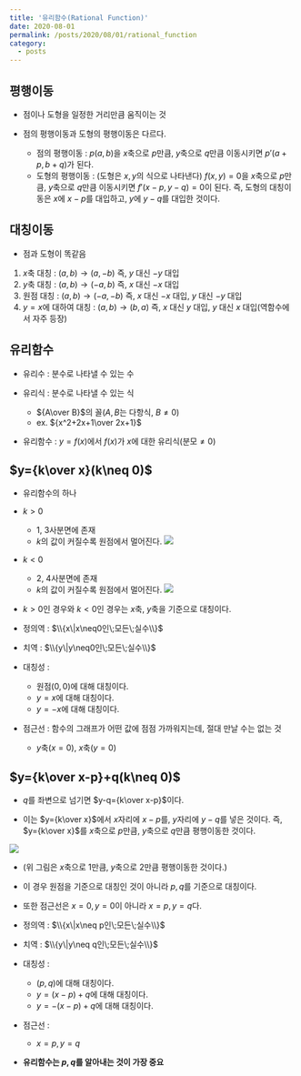 ```yaml
---
title: '유리함수(Rational Function)'
date: 2020-08-01
permalink: /posts/2020/08/01/rational_function
category:
  - posts
---
```


## 평행이동
- 점이나 도형을 일정한 거리만큼 움직이는 것

- 점의 평행이동과 도형의 평행이동은 다르다.
	- 점의 평행이동 : $p(a,b)$을 $x$축으로 $p$만큼, $y$축으로 $q$만큼 이동시키면 $p'(a+p, b+q)$가 된다.
	- 도형의 평행이동 : (도형은 $x, y$의 식으로 나타낸다) $f(x,y)=0$을 $x$축으로 $p$만큼, $y$축으로 $q$만큼 이동시키면 $f'(x-p, y-q)=0$이 된다. 즉, 도형의 대칭이동은 $x$에 $x-p$를 대입하고, $y$에 $y-q$를 대입한 것이다.

## 대칭이동
- 점과 도형이 똑같음

1. $x$축 대칭 : $(a,b)\rightarrow(a,-b)$ 즉, $y$ 대신 $-y$ 대입
2. $y$축 대칭 : $(a,b)\rightarrow(-a,b)$ 즉, $x$ 대신 $-x$ 대입
3. 원점 대칭 : $(a,b)\rightarrow(-a,-b)$ 즉, $x$ 대신 $-x$ 대입, $y$ 대신 $-y$ 대입
4. $y=x$에 대하여 대칭 : $(a,b)\rightarrow(b,a)$ 즉, $x$ 대신 $y$ 대입, $y$ 대신 $x$ 대입(역함수에서 자주 등장)

## 유리함수
- 유리수 : 분수로 나타낼 수 있는 수

- 유리식 : 분수로 나타낼 수 있는 식
	- ${A\over B}$의 꼴($A, B$는 다항식, $B\neq 0$)
	- ex. ${x^2+2x+1\over 2x+1}$

- 유리함수 : $y=f(x)$에서 $f(x)$가 $x$에 대한 유리식(분모$\neq0$)

## $y={k\over x}(k\neq 0)$
- 유리함수의 하나

- $k>0$
	- 1, 3사분면에 존재
	- $k$의 값이 커질수록 원점에서 멀어진다.
	![](https://user-images.githubusercontent.com/26649034/89045472-8b0a2e00-d386-11ea-97e4-7b2a65dd919b.png)
- $k<0$
	- 2, 4사분면에 존재
	- $k$의 값이 커질수록 원점에서 멀어진다.
	![](https://user-images.githubusercontent.com/26649034/89045473-8c3b5b00-d386-11ea-9f2f-a48d80e424bc.png)

- $k>0$인 경우와 $k<0$인 경우는 $x$축, $y$축을 기준으로 대칭이다.

- 정의역 : $\\{x\|x\neq0인\;모든\;실수\\}$

- 치역 : $\\{y\|y\neq0인\;모든\;실수\\}$

- 대칭성 : 
	- 원점$(0,0)$에 대해 대칭이다.
	- $y=x$에 대해 대칭이다.
	- $y=-x$에 대해 대칭이다.

- 점근선 : 함수의 그래프가 어떤 값에 점점 가까워지는데, 절대 만날 수는 없는 것
	- $y$축($x=0$), $x$축($y=0$)

## $y={k\over x-p}+q(k\neq 0)$
- $q$를 좌변으로 넘기면 $y-q={k\over x-p}$이다.

- 이는 $y={k\over x}$에서 $x$자리에 $x-p$를, $y$자리에 $y-q$를 넣은 것이다. 즉, $y={k\over x}$를 $x$축으로 $p$만큼, $y$축으로 $q$만큼 평행이동한 것이다.

![](https://user-images.githubusercontent.com/26649034/89048816-52b91e80-d38b-11ea-921a-5e8ec7110f54.png)

- (위 그림은 $x$축으로 $1$만큼, $y$축으로 $2$만큼 평행이동한 것이다.)

- 이 경우 원점을 기준으로 대칭인 것이 아니라 $p,q$를 기준으로 대칭이다.

- 또한 점근선은 $x=0, y=0$이 아니라 $x=p, y=q$다.

- 정의역 : $\\{x\|x\neq p인\;모든\;실수\\}$

- 치역 : $\\{y\|y\neq q인\;모든\;실수\\}$

- 대칭성 : 
	- $(p,q)$에 대해 대칭이다.
	- $y=(x-p)+q$에 대해 대칭이다.
	- $y=-(x-p)+q$에 대해 대칭이다.

- 점근선 :
	- $x=p, y=q$

- **유리함수는 $p, q$를 알아내는 것이 가장 중요**